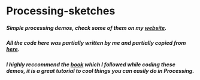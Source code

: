 # Processing-sketches
##### Simple processing demos, check some of them on my [website](https://ricsinaruto.github.io/website/). 
##### All the code here was partially written by me and partially copied from [here](https://github.com/shiffman/The-Nature-of-Code-Examples).
##### I highly reccommend the [book](http://natureofcode.com/book/preface/) which I followed while coding these demos, it is a great tutorial to cool things you can easily do in Processing.


